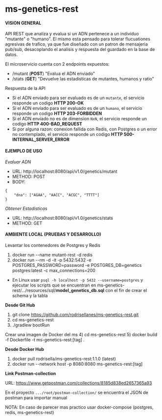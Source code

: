 # ms-genetics-rest
#### VISION GENERAL
 
API REST que analiza y evalua si un ADN pertenece a un individuo "mutante" o "humano". 
El mismo esta pensado para tolerar flucuationes agresivas de trafico, ya que fue diseñado 
con un patron de mensajeria pub/sub, desacoplando el analisis y respuesta del guardado 
en la base de datos.

El microservicio cuenta con 2 endpoints expuestos:
* /mutant   (__POST__)      "Evalua el ADN enviado"
* /stats    (__GET__)       "Devuelve las estadisticas de mutantes, humanos y ratio"

Respuesta de la API
* Si el ADN enviado para ser evaluado es de un `mutante`, el servicio responde un codigo **HTTP 200-OK**
* Si el ADN enviado para ser evaluado es de un `humano`, el servicio responde un codigo **HTTP 203-FORBIDDEN**
* Si el ADN enviado no es de dimension `NxN`, el servicio responde un codigo **HTTP 400-BAD_REQUEST**
* Si por alguna razon: conexion fallida con Redis, con Postgres o un error no contemplado, el servicio responde un codigo **HTTP 500-INTERNAL_SERVER_ERROR**

#### EJEMPLO DE USO

*Evaluar ADN*

- URL: http://localhost:8080/api/v1.0/genetics/mutant
- METHOD: POST
- BODY: 
```
{
    "dna": ["AGAA", "AACC", "ACGC", "TTTT"]
}
```

*Obtener Estadisticas*

- URL: http://localhost:8080/api/v1.0/genetics/stats
- METHOD: GET


#### AMBIENTE LOCAL (PRUEBAS Y DESARROLLO)

Levantar los contenedores de Postgres y Redis

1) docker run --name mutant-rest -d redis
2) docker run --rm -d -it -p 5432:5432 -e POSTGRES_PASSWORD=password -e POSTGRES_DB=genetics postgres:latest -c max_connections=200

- En Linux usar `psql -h localhost -p 5432 --username=postgres` y ejecutar los scripts que se encuentran en ms-genetics-rest/.../resources/sql/__model_genetics_db.sql__ con el fin de crear el schema y la tabla

**Desde Git Hub**

1) git clone https://github.com/rodrisellanes/ms-genetics-rest.git 
2) cd ms-genetics-rest
3) ./gradlew bootRun

Crear una imagen de Docker del ms
4) cd ms-genetics-rest
5) docker build -f Dockerfile -t ms-genetics-rest:[tag] .

**Desde Docker Hub**

1) docker pull rodrisella/ms-genetics-rest:1.1.0 (latest)
2) docker run --network host -p 8080:8080 ms-genetics-rest:[tag]
 
**Link Postman-collection**

URL: https://www.getpostman.com/collections/8185d838ed2657365a93

En el proyecto `.../root/postman-collection/` se encuentra el JSON de postman para importar manual 

NOTA: En caso de parecer mas practico usar docker-compose (postgres, redis, ms-genetics-rest)
